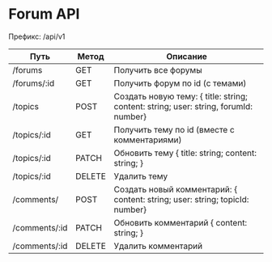 # Forum API

Префикс: /api/v1

| Путь          | Метод  | Описание                                                                                |
| ------------- | ------ | --------------------------------------------------------------------------------------- |
| /forums       | GET    | Получить все форумы                                                                     |
| /forums/:id   | GET    | Получить форум по id (с темами)                                                         |
| /topics       | POST   | Создать новую тему: { title: string; content: string; user: string, forumId: number}    |
| /topics/:id   | GET    | Получить тему по id (вместе с комментариями)                                            |
| /topics/:id   | PATCH  | Обновить тему { title: string; content: string; }                                       |
| /topics/:id   | DELETE | Удалить тему                                                                            |
| /comments/    | POST   | Создать новый комментарий: { content: string; user: string; topicId: number}            |
| /comments/:id | PATCH  | Обновить комментарий { content: string; }                                               |
| /comments/:id | DELETE | Удалить комментарий                                                                     |

